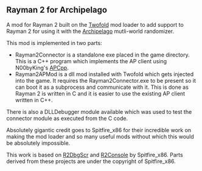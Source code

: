 Rayman 2 for Archipelago
---

A mod for Rayman 2 built on the [Twofold](https://github.com/spitfirex86/Twofold) mod loader to add support to Rayman 2 for using it with the [Archipelago](https://github.com/ArchipelagoMW/Archipelago) mutli-world randomizer.

This mod is implemented in two parts:
- Rayman2Connector is a standalone exe placed in the game directory. This is a C++ program which implements the AP client using N00byKing's [APCpp](https://github.com/N00byKing/APCpp).
- Rayman2APMod is a dll mod installed with Twofold which gets injected into the game. It requires the Rayman2Connector.exe to be present so it can boot it as a subprocess and communicate with it. This is done as Rayman 2 is written in C and it is easier to use the existing AP client written in C++.

There is also a DLLDebugger module available which was used to test the connector module as executed from the C code.

Absolutely gigantic credit goes to Spitfire_x86 for their incredible work on making the mod loader and so many useful mods without which this would be absolutely impossible.

This work is based on [R2DbgScr](https://github.com/spitfirex86/R2DbgScr) and [R2Console](https://github.com/spitfirex86/R2Console) by Spitfire_x86. Parts derived from these projects are under the copyright of Spitfire_x86.